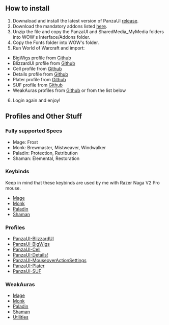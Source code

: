 ## How to install

1. Downaload and install the latest version of PanzaUI [release](https://github.com/MarioCatuogno/PanzaUI/releases).
2. Download the mandatory addons listed [here](https://github.com/MarioCatuogno/PanzaUI?tab=readme-ov-file#my-ui).
3. Unzip the file and copy the PanzaUI and SharedMedia_MyMedia folders into WOW's Interface/Addons folder.
4. Copy the Fonts folder into WOW's folder.
4. Run World of Warcraft and import:
  - BigWigs profile from [Github](https://github.com/MarioCatuogno/PanzaUI/tree/main/Profiles/PanzaUI-BigWigs.txt)
  - BlizzardUI profile from [Github](https://github.com/MarioCatuogno/PanzaUI/tree/main/Profiles/PanzaUI-BlizzardUI.txt)
  - Cell profile from [Github](https://github.com/MarioCatuogno/PanzaUI/blob/main/Profiles/PanzaUI-Cell.txt)
  - Details profile from [Github](https://github.com/MarioCatuogno/PanzaUI/blob/main/Profiles/PanzaUI-Details.txt)
  - Plater profile from [Github](https://github.com/MarioCatuogno/PanzaUI/blob/main/Profiles/PanzaUI-Plater.txt)
  - SUF profile from [Github](https://github.com/MarioCatuogno/PanzaUI/blob/main/Profiles/PanzaUI-SUF.txt)
  - WeakAuras profiles from [Github](https://github.com/MarioCatuogno/PanzaUI/tree/main/WeakAuras) or from the list below
6. Login again and enjoy!

## Profiles and Other Stuff

### Fully supported Specs

* Mage: Frost
* Monk: Brewmaster, Mistweaver, Windwalker
* Paladin: Protection, Retribution
* Shaman: Elemental, Restoration

### Keybinds 

Keep in mind that these keybinds are used by me with Razer Naga V2 Pro mouse.

* [Mage](https://github.com/MarioCatuogno/PanzaUI/blob/main/Documents/wow_keybinds_mage.pdf)
* [Monk](https://github.com/MarioCatuogno/PanzaUI/blob/main/Documents/wow_keybinds_monk.pdf)
* [Paladin](https://github.com/MarioCatuogno/PanzaUI/blob/main/Documents/wow_keybinds_paladin.pdf)
* [Shaman](https://github.com/MarioCatuogno/PanzaUI/blob/main/Documents/wow_keybinds_shaman.pdf)

### Profiles

* [PanzaUI-BlizzardUI](https://github.com/MarioCatuogno/PanzaUI/blob/main/Profiles/PanzaUI-BlizzardUI.txt)
* [PanzaUI-BigWigs](https://github.com/MarioCatuogno/PanzaUI/blob/main/Profiles/PanzaUI-BigWigs.txt)
* [PanzaUI-Cell](https://github.com/MarioCatuogno/PanzaUI/blob/main/Profiles/PanzaUI-Cell.txt)
* [PanzaUI-Details!](https://github.com/MarioCatuogno/PanzaUI/blob/main/Profiles/PanzaUI-Details.txt)
* [PanzaUI-MouseoverActionSettings](https://github.com/MarioCatuogno/PanzaUI/blob/main/Profiles/PanzaUI-MouseoverActionSettings.txt)
* [PanzaUI-Plater](https://github.com/MarioCatuogno/PanzaUI/blob/main/Profiles/PanzaUI-Plater.txt)
* [PanzaUI-SUF](https://github.com/MarioCatuogno/PanzaUI/blob/main/Profiles/PanzaUI-SUF.txt)

### WeakAuras

* [Mage](https://github.com/MarioCatuogno/PanzaUI/blob/main/WeakAuras/PanzaUI-Mage.txt)
* [Monk](https://github.com/MarioCatuogno/PanzaUI/blob/main/WeakAuras/PanzaUI-Monk.txt)
* [Paladin](https://github.com/MarioCatuogno/PanzaUI/blob/main/WeakAuras/PanzaUI-Paladin.txt)
* [Shaman](https://github.com/MarioCatuogno/PanzaUI/blob/main/WeakAuras/PanzaUI-Shaman.txt)
* [Utilities](https://github.com/MarioCatuogno/PanzaUI/blob/main/WeakAuras/PanzaUI-Utilities.txt)

